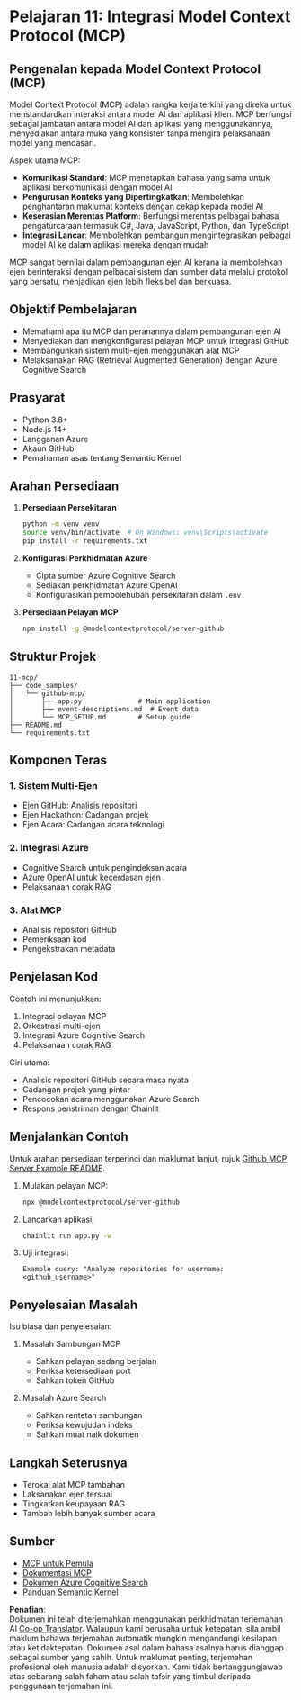 <!--
CO_OP_TRANSLATOR_METADATA:
{
  "original_hash": "bbce3572338711aeab758506379ab716",
  "translation_date": "2025-07-12T13:49:35+00:00",
  "source_file": "11-mcp/README.md",
  "language_code": "ms"
}
-->
# Pelajaran 11: Integrasi Model Context Protocol (MCP)

## Pengenalan kepada Model Context Protocol (MCP)

Model Context Protocol (MCP) adalah rangka kerja terkini yang direka untuk menstandardkan interaksi antara model AI dan aplikasi klien. MCP berfungsi sebagai jambatan antara model AI dan aplikasi yang menggunakannya, menyediakan antara muka yang konsisten tanpa mengira pelaksanaan model yang mendasari.

Aspek utama MCP:

- **Komunikasi Standard**: MCP menetapkan bahasa yang sama untuk aplikasi berkomunikasi dengan model AI  
- **Pengurusan Konteks yang Dipertingkatkan**: Membolehkan penghantaran maklumat konteks dengan cekap kepada model AI  
- **Keserasian Merentas Platform**: Berfungsi merentas pelbagai bahasa pengaturcaraan termasuk C#, Java, JavaScript, Python, dan TypeScript  
- **Integrasi Lancar**: Membolehkan pembangun mengintegrasikan pelbagai model AI ke dalam aplikasi mereka dengan mudah  

MCP sangat bernilai dalam pembangunan ejen AI kerana ia membolehkan ejen berinteraksi dengan pelbagai sistem dan sumber data melalui protokol yang bersatu, menjadikan ejen lebih fleksibel dan berkuasa.

## Objektif Pembelajaran
- Memahami apa itu MCP dan peranannya dalam pembangunan ejen AI  
- Menyediakan dan mengkonfigurasi pelayan MCP untuk integrasi GitHub  
- Membangunkan sistem multi-ejen menggunakan alat MCP  
- Melaksanakan RAG (Retrieval Augmented Generation) dengan Azure Cognitive Search  

## Prasyarat
- Python 3.8+  
- Node.js 14+  
- Langganan Azure  
- Akaun GitHub  
- Pemahaman asas tentang Semantic Kernel  

## Arahan Persediaan

1. **Persediaan Persekitaran**  
   ```bash
   python -m venv venv
   source venv/bin/activate  # On Windows: venv\Scripts\activate
   pip install -r requirements.txt
   ```

2. **Konfigurasi Perkhidmatan Azure**  
   - Cipta sumber Azure Cognitive Search  
   - Sediakan perkhidmatan Azure OpenAI  
   - Konfigurasikan pembolehubah persekitaran dalam `.env`  

3. **Persediaan Pelayan MCP**  
   ```bash
   npm install -g @modelcontextprotocol/server-github
   ```

## Struktur Projek

```
11-mcp/
├── code_samples/
│   └── github-mcp/
│       ├── app.py              # Main application
│       ├── event-descriptions.md  # Event data
│       └── MCP_SETUP.md        # Setup guide
├── README.md
└── requirements.txt
```

## Komponen Teras

### 1. Sistem Multi-Ejen
- Ejen GitHub: Analisis repositori  
- Ejen Hackathon: Cadangan projek  
- Ejen Acara: Cadangan acara teknologi  

### 2. Integrasi Azure
- Cognitive Search untuk pengindeksan acara  
- Azure OpenAI untuk kecerdasan ejen  
- Pelaksanaan corak RAG  

### 3. Alat MCP
- Analisis repositori GitHub  
- Pemeriksaan kod  
- Pengekstrakan metadata  

## Penjelasan Kod

Contoh ini menunjukkan:  
1. Integrasi pelayan MCP  
2. Orkestrasi multi-ejen  
3. Integrasi Azure Cognitive Search  
4. Pelaksanaan corak RAG  

Ciri utama:  
- Analisis repositori GitHub secara masa nyata  
- Cadangan projek yang pintar  
- Pencocokan acara menggunakan Azure Search  
- Respons penstriman dengan Chainlit  

## Menjalankan Contoh

Untuk arahan persediaan terperinci dan maklumat lanjut, rujuk [Github MCP Server Example README](./code_samples/github-mcp/README.md).

1. Mulakan pelayan MCP:  
   ```bash
   npx @modelcontextprotocol/server-github
   ```

2. Lancarkan aplikasi:  
   ```bash
   chainlit run app.py -w
   ```

3. Uji integrasi:  
   ```
   Example query: "Analyze repositories for username: <github_username>"
   ```

## Penyelesaian Masalah

Isu biasa dan penyelesaian:  
1. Masalah Sambungan MCP  
   - Sahkan pelayan sedang berjalan  
   - Periksa ketersediaan port  
   - Sahkan token GitHub  

2. Masalah Azure Search  
   - Sahkan rentetan sambungan  
   - Periksa kewujudan indeks  
   - Sahkan muat naik dokumen  

## Langkah Seterusnya
- Terokai alat MCP tambahan  
- Laksanakan ejen tersuai  
- Tingkatkan keupayaan RAG  
- Tambah lebih banyak sumber acara  

## Sumber
- [MCP untuk Pemula](https://aka.ms/mcp-for-beginners)  
- [Dokumentasi MCP](https://github.com/microsoft/semantic-kernel/tree/main/python/semantic-kernel/semantic_kernel/connectors/mcp)  
- [Dokumen Azure Cognitive Search](https://learn.microsoft.com/azure/search/)  
- [Panduan Semantic Kernel](https://learn.microsoft.com/semantic-kernel/)

**Penafian**:  
Dokumen ini telah diterjemahkan menggunakan perkhidmatan terjemahan AI [Co-op Translator](https://github.com/Azure/co-op-translator). Walaupun kami berusaha untuk ketepatan, sila ambil maklum bahawa terjemahan automatik mungkin mengandungi kesilapan atau ketidaktepatan. Dokumen asal dalam bahasa asalnya harus dianggap sebagai sumber yang sahih. Untuk maklumat penting, terjemahan profesional oleh manusia adalah disyorkan. Kami tidak bertanggungjawab atas sebarang salah faham atau salah tafsir yang timbul daripada penggunaan terjemahan ini.